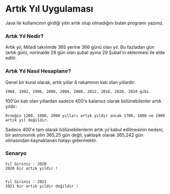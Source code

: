 # Artık Yıl Uygulaması
Java ile kullanıcının girdiği yılın artık olup olmadığını bulan programı yazınız.

### Artık Yıl Nedir?

Artık yıl, Miladî takvimde 365 yerine 366 günü olan yıl. Bu fazladan gün (artık gün), normalde 28 gün olan şubat ayına 29 Şubat’ın eklenmesi ile elde edilir.

### Artık Yıl Nasıl Hesaplanır?

Genel bir kural olarak, artık yıllar 4 rakamının katı olan yıllardır:

    1988, 1992, 1996, 2000, 2004, 2008, 2012, 2016, 2020, 2024 gibi.

100'ün katı olan yıllardan sadece 400'e kalansız olarak bölünebilenler artık yıldır:

    Örneğin 1200, 1600, 2000 yılları artık yıldır ancak 1700, 1800 ve 1900 artık yıl değildir.

Sadece 400'e tam olarak bölünebilenlerin artık yıl kabul edilmesinin nedeni, bir astronomik yılın 365,25 gün değil, yaklaşık olarak 365,242 gün olmasından kaynaklanan hatayı gidermektir.

### Senaryo

    Yıl Giriniz : 2020
    2020 bir artık yıldır !
    
    
    Yıl Giriniz : 2021
    2021 bir artık yıldır değildir !
